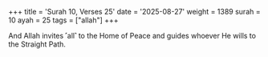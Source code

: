 +++
title = 'Surah 10, Verses 25'
date = '2025-08-27'
weight = 1389
surah = 10
ayah = 25
tags = ["allah"]
+++

And Allah invites ˹all˺ to the Home of Peace and guides whoever He wills to the Straight Path.